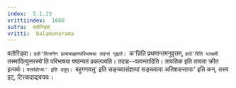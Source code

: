 ```yaml
---
index:  5.1.23
vrittiindex:  1666
sutra:  वतोरिड्वा
vritti:  balamanorama 
---
```


वतोरिड्वा। `वतो'रित्यनेन प्रत्ययग्रहणपरिभाषया तदन्तं गृह्यते। `क'न्निति प्रथमान्तमनुवृत्तम्, `वतो'रिति पञ्चमी `तस्मादित्युत्तरस्ये'ति परिभाषया षष्ठन्यतं प्रकल्पयति। तदाह--वत्वन्तादिति। तावतिक इति तावता क्रीत इत्यर्थः। `यत्तदेतेभ्यः' इति वतुप्। `बहुगणवतु' इति सङ्ख्यासंज्ञायां सङ्ख्याया अतिशदन्तायाः' इति कन्, तस्य इट्, टित्त्वादाद्यवयवः।

